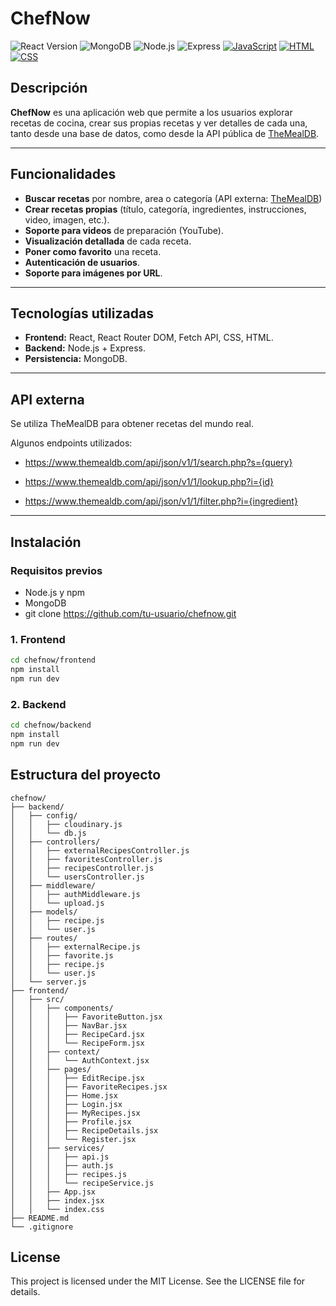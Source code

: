 # ChefNow

![React Version](https://img.shields.io/badge/react-18.2.0-blue)
![MongoDB](https://img.shields.io/badge/mongodb-4.4-green)
![Node.js](https://img.shields.io/badge/node-%3E=16.0.0-brightgreen)
![Express](https://img.shields.io/badge/express-4.18.2-black?logo=express&logoColor=white)
[![JavaScript](https://img.shields.io/badge/javascript-ES6+-yellow?logo=javascript&style=flat-square)](https://developer.mozilla.org/en-US/docs/Web/JavaScript)
[![HTML](https://img.shields.io/badge/html5-HTML-orange?logo=html5&style=flat-square)](https://developer.mozilla.org/en-US/docs/Web/HTML)
[![CSS](https://img.shields.io/badge/css3-CSS-blue?logo=css3&style=flat-square)](https://developer.mozilla.org/en-US/docs/Web/CSS)

## Descripción

**ChefNow** es una aplicación web que permite a los usuarios explorar recetas de cocina, crear sus propias recetas y ver detalles de cada una, tanto desde una base de datos, como desde la API pública de [TheMealDB](https://www.themealdb.com/).

---

## Funcionalidades

- **Buscar recetas** por nombre, area o categoría (API externa: [TheMealDB](https://www.themealdb.com/api.php))
- **Crear recetas propias** (título, categoría, ingredientes, instrucciones, video, imagen, etc.).
- **Soporte para videos** de preparación (YouTube).
- **Visualización detallada** de cada receta.
- **Poner como favorito** una receta.
- **Autenticación de usuarios**.
- **Soporte para imágenes por URL**.

---

## Tecnologías utilizadas

- **Frontend:** React, React Router DOM, Fetch API, CSS, HTML.
- **Backend:** Node.js + Express.
- **Persistencia:** MongoDB.

---

## API externa

Se utiliza TheMealDB para obtener recetas del mundo real.

Algunos endpoints utilizados:

- https://www.themealdb.com/api/json/v1/1/search.php?s={query}

- https://www.themealdb.com/api/json/v1/1/lookup.php?i={id}

- https://www.themealdb.com/api/json/v1/1/filter.php?i={ingredient}

---

## Instalación

### Requisitos previos

- Node.js y npm
- MongoDB
- git clone https://github.com/tu-usuario/chefnow.git

### 1. Frontend

```bash
cd chefnow/frontend
npm install
npm run dev
```

### 2. Backend

```bash
cd chefnow/backend
npm install  
npm run dev  
```

## Estructura del proyecto

```
chefnow/
├── backend/
│   ├── config/
│   │   ├── cloudinary.js
│   │   └── db.js
│   ├── controllers/
│   │   ├── externalRecipesController.js
│   │   ├── favoritesController.js
│   │   ├── recipesController.js
│   │   └── usersController.js
│   ├── middleware/
│   │   ├── authMiddleware.js
│   │   └── upload.js
│   ├── models/
│   │   ├── recipe.js
│   │   └── user.js
│   ├── routes/
│   │   ├── externalRecipe.js
│   │   ├── favorite.js
│   │   ├── recipe.js
│   │   └── user.js
│   └── server.js
├── frontend/
│   ├── src/
│   │   ├── components/
│   │   │   ├── FavoriteButton.jsx
│   │   │   ├── NavBar.jsx
│   │   │   ├── RecipeCard.jsx
│   │   │   └── RecipeForm.jsx
│   │   ├── context/
│   │   │   └── AuthContext.jsx
│   │   ├── pages/
│   │   │   ├── EditRecipe.jsx
│   │   │   ├── FavoriteRecipes.jsx
│   │   │   ├── Home.jsx
│   │   │   ├── Login.jsx
│   │   │   ├── MyRecipes.jsx
│   │   │   ├── Profile.jsx
│   │   │   ├── RecipeDetails.jsx
│   │   │   └── Register.jsx
│   │   ├── services/
│   │   │   ├── api.js
│   │   │   ├── auth.js
│   │   │   ├── recipes.js
│   │   │   └── recipeService.js
│   │   ├── App.jsx
│   │   ├── index.jsx
│   │   └── index.css
├── README.md
└── .gitignore
```

## License

This project is licensed under the MIT License. See the LICENSE file for details.